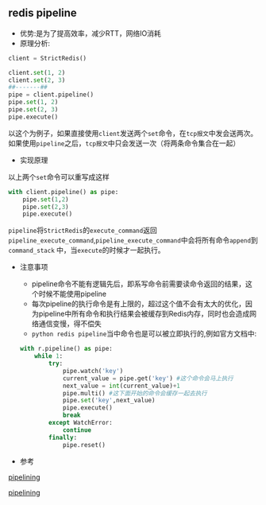 ## redis pipeline
- 优势:是为了提高效率，减少RTT，网络IO消耗
- 原理分析:

```python
client = StrictRedis()

client.set(1, 2)
client.set(2, 3)
##-------##
pipe = client.pipeline()
pipe.set(1, 2)
pipe.set(2, 3)
pipe.execute()
```

以这个为例子，如果直接使用`client`发送两个`set`命令，在`tcp报文`中发会送两次。如果使用`pipeline`之后，`tcp报文`中只会发送一次（将两条命令集合在一起）

- 实现原理

以上两个`set`命令可以重写成这样

```python
with client.pipeline() as pipe:
    pipe.set(1,2)
    pipe.set(2,3)
    pipe.execute()
```

`pipeline`将`StrictRedis`的`execute_command`返回`pipeline_execute_command`,`pipeline_execute_command`中会将所有命令`append`到`command_stack`
中，当`execute`的时候才一起执行。

- 注意事项

  - pipeline命令不能有逻辑先后，即系写命令前需要读命令返回的结果，这个时候不能使用pipeline
  - 每次pipeline的执行命令是有上限的，超过这个值不会有太大的优化，因为pipeline中所有命令和执行结果会被缓存到Redis内存，同时也会造成网络通信变慢，得不偿失
  - `python redis pipeline`当中命令也是可以被立即执行的,例如官方文档中:
  
  ```python
  with r.pipeline() as pipe:
      while 1:
          try:
              pipe.watch('key')
              current_value = pipe.get('key') #这个命令会马上执行
              next_value = int(current_value)+1
              pipe.multi() #这下面开始的命令会缓存一起去执行
              pipe.set('key',next_value)
              pipe.execute()
              break
          except WatchError:
              continue
          finally:
              pipe.reset()
  ```


- 参考

[pipelining](http://www.redis.cn/topics/pipelining.html)

[pipelining](https://redis.io/topics/pipelining)
